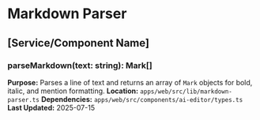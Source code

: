 # Markdown Parser

## [Service/Component Name]

### parseMarkdown(text: string): Mark[]

**Purpose:** Parses a line of text and returns an array of `Mark` objects for bold, italic, and mention formatting.
**Location:** `apps/web/src/lib/markdown-parser.ts`
**Dependencies:** `apps/web/src/components/ai-editor/types.ts`
**Last Updated:** 2025-07-15